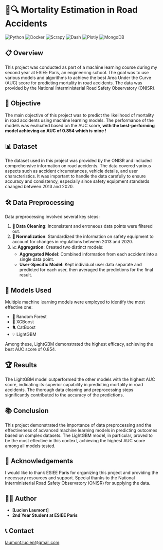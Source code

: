 # 🚗🔍 Mortality Estimation in Road Accidents

![Python](https://img.shields.io/badge/Python-3.8%2B-blue)
![Docker](https://img.shields.io/badge/Docker-19.03.12-blue)
![Scrapy](https://img.shields.io/badge/Scrapy-2.4.1-green)
![Dash](https://img.shields.io/badge/Dash-1.16.0-yellow)
![Plotly](https://img.shields.io/badge/Plotly-4.10.0-orange)
![MongoDB](https://img.shields.io/badge/MongoDB-4.4-green)

## 📋 Overview
This project was conducted as part of a machine learning course during my second year at ESIEE Paris, an engineering school. The goal was to use various models and algorithms to achieve the best Area Under the Curve (AUC) score for predicting mortality in road accidents. The data was provided by the National Interministerial Road Safety Observatory (ONISR).

## 🎯 Objective
The main objective of this project was to predict the likelihood of mortality in road accidents using machine learning models. The performance of the models was evaluated based on the AUC score, **with the best-performing model achieving an AUC of 0.854 which is mine !**

## 📊 Dataset
The dataset used in this project was provided by the ONISR and included comprehensive information on road accidents. The data covered various aspects such as accident circumstances, vehicle details, and user characteristics. It was important to handle the data carefully to ensure accuracy and consistency, especially since safety equipment standards changed between 2013 and 2020.

## 🛠️ Data Preprocessing
Data preprocessing involved several key steps:
1. **🧹 Data Cleaning**: Inconsistent and erroneous data points were filtered out.
2. **🔄 Normalization**: Standardized the information on safety equipment to account for changes in regulations between 2013 and 2020.
3. **📈 Aggregation**: Created two distinct models:
    - **Aggregated Model**: Combined information from each accident into a single data point.
    - **User-Specific Model**: Kept individual user data separate and predicted for each user, then averaged the predictions for the final result.

## 🤖 Models Used
Multiple machine learning models were employed to identify the most effective one:
- 🌲 Random Forest
- 🚀 XGBoost
- 🐈 CatBoost
- 💡 LightGBM

Among these, LightGBM demonstrated the highest efficacy, achieving the best AUC score of 0.854.

## 🏆 Results
The LightGBM model outperformed the other models with the highest AUC score, indicating its superior capability in predicting mortality in road accidents. The thorough data cleaning and preprocessing steps significantly contributed to the accuracy of the predictions.

## 📚 Conclusion
This project demonstrated the importance of data preprocessing and the effectiveness of advanced machine learning models in predicting outcomes based on complex datasets. The LightGBM model, in particular, proved to be the most effective in this context, achieving the highest AUC score among all models tested.

## 🙏 Acknowledgements
I would like to thank ESIEE Paris for organizing this project and providing the necessary resources and support. Special thanks to the National Interministerial Road Safety Observatory (ONISR) for supplying the data.

## 👨‍💻 Author
- **[Lucien Laumont]**
- **2nd Year Student at ESIEE Paris**

## 📞 Contact
laumont.lucien@gmail.com
